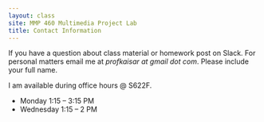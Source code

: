 ```yaml
---
layout: class
site: MMP 460 Multimedia Project Lab
title: Contact Information
---
```


If you have a question about class material or homework post on Slack. For personal matters email me at *profkaisar at gmail dot com*. Please include your full name.

I am available during office hours @ S622F.

- Monday 1:15 – 3:15 PM
- Wednesday 1:15 – 2 PM
